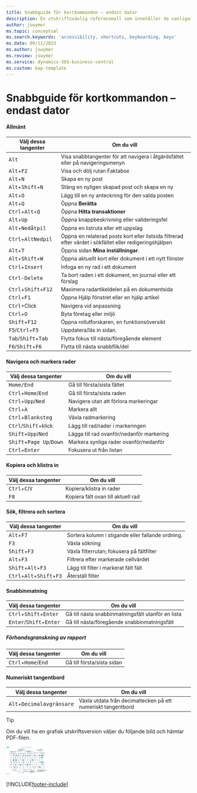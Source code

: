 ```yaml
---
title: Snabbguide för kortkommandon – endast dator
description: En utskriftsvänlig referensmall som innehåller de vanligaste kortkommandona endast för datoranvändare.
author: jswymer
ms.topic: conceptual
ms.search.keywords: 'accessibility, shortcuts, keyboarding, keys'
ms.date: 09/11/2023
ms.author: jswymer
ms.review: jswymer
ms.service: dynamics-365-business-central
ms.custom: bap-template
---
```


# <a name="keyboard-quick-reference---pc-only"></a>Snabbguide för kortkommandon – endast dator

#### <a name="general"></a>Allmänt

|Välj dessa tangenter|Om du vill|  
|-|-|
|<kbd>Alt</kbd>|Visa snabbtangenter för att navigera i åtgärdsfältet eller på navigeringsmenyn|
|<kbd>Alt</kbd>+<kbd>F2</kbd>|Visa och dölj rutan Faktabox|
|<kbd>Alt</kbd>+<kbd>N</kbd>|Skapa en ny post|
|<kbd>Alt</kbd>+<kbd>Shift</kbd>+<kbd>N</kbd>|Stäng en nyligen skapad post och skapa en ny|
|<kbd>Alt</kbd>+<kbd>O</kbd>|Lägg till en ny anteckning för den valda posten|
|<kbd>Alt</kbd>+<kbd>Q</kbd>|Öppna **Berätta**|
|<kbd>Ctrl</kbd>+<kbd>Alt</kbd>+<kbd>Q</kbd>|Öppna **Hitta transaktioner**|
|<kbd>Alt</kbd>+<kbd>Up</kbd>|Öppna knappbeskrivning eller valideringsfel|
|<kbd>Alt</kbd>+<kbd>Nedåtpil</kbd>|Öppna en listruta eller ett uppslag|
|<kbd>Ctrl</kbd>+<kbd>Alt</kbd><kbd>Nedpil</kbd>|Öppna en relaterad posts kort eller listsida filtrerad efter värdet i sökfältet eller redigeringshjälpen|
|<kbd>Alt</kbd>+<kbd>T</kbd>|Öppna sidan **Mina inställningar**.|
|<kbd>Alt</kbd>+<kbd>Shift</kbd>+<kbd>W</kbd>|Öppna aktuellt kort eller dokument i ett nytt fönster|
|<kbd>Ctrl</kbd>+<kbd>Insert</kbd>|Infoga en ny rad i ett dokument|
|<kbd>Ctrl</kbd>-<kbd>Delete</kbd>|Ta bort raden i ett dokument, en journal eller ett förslag|
|<kbd>Ctrl</kbd>+<kbd>Shift</kbd>+<kbd>F12</kbd>|Maximera radartikeldelen på en dokumentsida|
|<kbd>Ctrl</kbd>+<kbd>F1</kbd>|Öppna Hjälp fönstret eller en hjälp artikel|
|<kbd>Ctrl</kbd>+Click|Navigera vid anpassning|
|<kbd>Ctrl</kbd>+<kbd>O</kbd>|Byta företag eller miljö|
|<kbd>Shift</kbd>+<kbd>F12</kbd>|Öppna rollutforskaren, en funktionsöversikt|
|<kbd>F5</kbd>/<kbd>Ctrl</kbd>+<kbd>F5</kbd>|Uppdatera/läs in sidan.|
|<kbd>Tab</kbd>/<kbd>Shift</kbd>+<kbd>Tab</kbd>|Flytta fokus till nästa/föregående element|
|<kbd>F6</kbd>/<kbd>Shift</kbd>+<kbd>F6</kbd>|Flytta till nästa snabbflik/del|

#### <a name="navigate--select-rows"></a>Navigera och markera rader

|Välj dessa tangenter|Om du vill|
|-|-|
|<kbd>Home/End|Gå till första/sista fältet|
|<kbd>Ctrl</kbd>+<kbd>Home</kbd>/<kbd>End</kbd>|Gå till första/sista raden|
|<kbd>Ctrl</kbd>+<kbd>Upp</kbd>/<kbd>Ned</kbd>|Navigera utan att förlora markeringar|
|<kbd>Ctrl</kbd>+<kbd>A</kbd>|Markera allt|
|<kbd>Ctrl</kbd>+<kbd>Blanksteg</kbd>|Växla radmarkering|
|<kbd>Ctrl</kbd>/<kbd>Shift</kbd>+klick|Lägg till rad/rader i markeringen|
|<kbd>Shift</kbd>+<kbd>Upp</kbd>/<kbd>Ned</kbd>|Lägga till rad ovanför/nedanför markering|
|<kbd>Shift</kbd>+<kbd>Page Up</kbd>/<kbd>Down</kbd>|Markera synliga rader ovanför/nedanför|
|<kbd>Ctrl</kbd>+<kbd>Enter</kbd>|Fokusera ut från listan|

#### <a name="copy--paste"></a>Kopiera och klistra in

|Välj dessa tangenter|Om du vill|
|-|-|
|<kbd>Ctrl</kbd>+<kbd>C</kbd>/<kbd>V</kbd>|Kopiera/klistra in rader|
|<kbd>F8</kbd>|Kopiera fält ovan till aktuell rad|

#### <a name="search-filter--sort"></a>Sök, filtrera och sortera

|Välj dessa tangenter|Om du vill|
|-|-|
|<kbd>Alt</kbd>+<kbd>F7</kbd>|Sortera kolumn i stigande eller fallande ordning.|
|<kbd>F3</kbd>|Växla sökning|
|<kbd>Shift</kbd>+<kbd>F3</kbd>|Växla filterrutan; fokusera på fältfilter|
|<kbd>Alt</kbd>+<kbd>F3</kbd>|Filtrera efter markerade cellvärdet|
|<kbd>Shift</kbd>+<kbd>Alt</kbd>+<kbd>F3</kbd>|Lägg till filter i markerat fält fält|
|<kbd>Ctrl</kbd>+<kbd>Alt</kbd>+<kbd>Shift</kbd>+<kbd>F3</kbd>|Återställ filter|

#### <a name="quick-entry"></a>Snabbinmatning

|Välj dessa tangenter|Om du vill|
|-|-|
|<kbd>Ctrl</kbd>+<kbd>Shift</kbd>+<kbd>Enter</kbd>|Gå till nästa snabbinmatningsfält utanför en lista|
|<kbd>Enter</kbd>/<kbd>Shift</kbd>+<kbd>Enter</kbd>|Gå till nästa/föregående snabbinmatningsfält|

##### <a name="report-preview"></a>Förhandsgranskning av rapport

|Välj dessa tangenter|Om du vill|
|-|-|
|<kbd>Ctrl</kbd>+<kbd>Home</kbd>/<kbd>End</kbd>|Gå till första/sista sidan|

#### <a name="numeric-keypad"></a>Numeriskt tangentbord

|Välj dessa tangenter|Om du vill|  
|-|-|
|<kbd>Alt</kbd>+<kbd>Decimalavgränsare</kbd>|Växla utdata från decimaltecken på ett numeriskt tangentbord|

> [!TIP]
> Om du vill ha en grafisk utskriftsversion väljer du följande bild och hämtar PDF-filen.
>
> [![Ikon som öppnar en PDF-fil.](media/keyboard_shortcut_inline.png)](media/keyboard-shortcuts-2023.pdf)


[!INCLUDE[footer-include](includes/footer-banner.md)]
